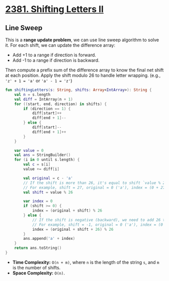 # [2381. Shifting Letters II](https://leetcode.com/problems/shifting-letters-ii/description/)

## Line Sweep
This is a **range update problem**, we can use line sweep algorithm to solve it. For each shift, we can update the difference array:
* Add +1 to a range if direction is forward.
* Add -1 to a range if direction is backward.

Then compute a prefix sum of the difference array to know the final net shift at each position. Apply the shift modulo 26 to handle letter wrapping. (e.g., `'z' + 1 = 'a'` or `'a' - 1 = 'z'`)

```kotlin
fun shiftingLetters(s: String, shifts: Array<IntArray>): String {
    val n = s.length
    val diff = IntArray(n + 1)
    for ((start, end, direction) in shifts) {
        if (direction == 1) {
            diff[start]++
            diff[end + 1]--
        } else {
            diff[start]--
            diff[end + 1]++
        }
    }

    var value = 0
    val ans = StringBuilder()
    for (i in 0 until s.length) {
        val c = s[i]
        value += diff[i]

        val original = c - 'a'
        // If the shift is more than 26, it's equal to shift `value % 26`, because the shift is circular
        // For example, shift = 27, original = 0 ('a'), index = (0 + 27) % 26 = 1 = 'b'
        val shift = value % 26 

        var index = 0
        if (shift >= 0) {
            index = (original + shift) % 26
        } else {
            // If the shift is negative (backward), we need to add 26 to ensure the shift is [0..25]
            // For example, shift = -1, original = 0 ('a'), index = (0 - 1 + 26) % 26 = 25 = 'z'
            index = (original + shift + 26) % 26
        }
        ans.append('a' + index)
    }
    return ans.toString()
}
```

* **Time Complexity:** `O(n + m)`, where `n` is the length of the string `s`, and `m` is the number of shifts.
* **Space Complexity:** `O(n)`.